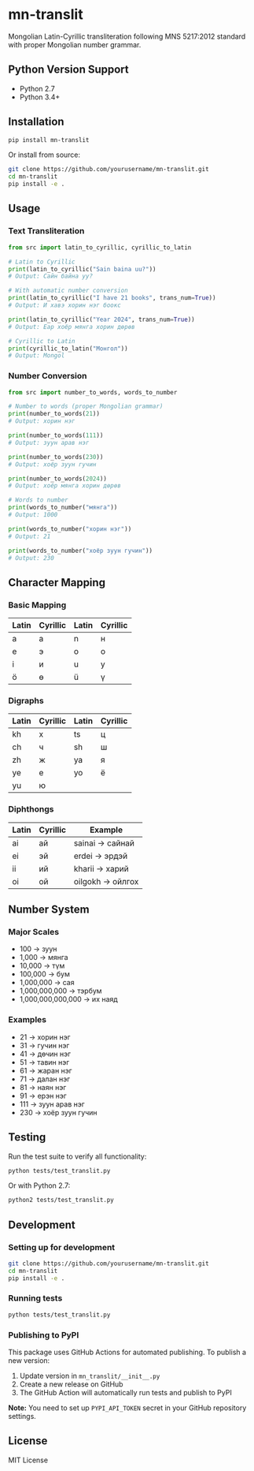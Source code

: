 # mn-translit

Mongolian Latin-Cyrillic transliteration following MNS 5217:2012 standard with proper Mongolian number grammar.

## Python Version Support

- Python 2.7
- Python 3.4+

## Installation

```bash
pip install mn-translit
```

Or install from source:

```bash
git clone https://github.com/yourusername/mn-translit.git
cd mn-translit
pip install -e .
```

## Usage

### Text Transliteration

```python
from src import latin_to_cyrillic, cyrillic_to_latin

# Latin to Cyrillic
print(latin_to_cyrillic("Sain baina uu?"))
# Output: Сайн байна уу?

# With automatic number conversion
print(latin_to_cyrillic("I have 21 books", trans_num=True))
# Output: И хавэ хорин нэг боокс

print(latin_to_cyrillic("Year 2024", trans_num=True))
# Output: Еар хоёр мянга хорин дөрөв

# Cyrillic to Latin
print(cyrillic_to_latin("Монгол"))
# Output: Mongol
```

### Number Conversion

```python
from src import number_to_words, words_to_number

# Number to words (proper Mongolian grammar)
print(number_to_words(21))
# Output: хорин нэг

print(number_to_words(111))
# Output: зуун арав нэг

print(number_to_words(230))
# Output: хоёр зуун гучин

print(number_to_words(2024))
# Output: хоёр мянга хорин дөрөв

# Words to number
print(words_to_number("мянга"))
# Output: 1000

print(words_to_number("хорин нэг"))
# Output: 21

print(words_to_number("хоёр зуун гучин"))
# Output: 230
```

## Character Mapping

### Basic Mapping

| Latin | Cyrillic | Latin | Cyrillic |
|-------|----------|-------|----------|
| a     | а        | n     | н        |
| e     | э        | o     | о        |
| i     | и        | u     | у        |
| ö     | ө        | ü     | ү        |

### Digraphs

| Latin | Cyrillic | Latin | Cyrillic |
|-------|----------|-------|----------|
| kh    | х        | ts    | ц        |
| ch    | ч        | sh    | ш        |
| zh    | ж        | ya    | я        |
| ye    | е        | yo    | ё        |
| yu    | ю        |       |          |

### Diphthongs

| Latin | Cyrillic | Example |
|-------|----------|---------|
| ai    | ай       | sainai → сайнай |
| ei    | эй       | erdei → эрдэй |
| ii    | ий       | kharii → харий |
| oi    | ой       | oilgokh → ойлгох |

## Number System

### Major Scales

- 100 → зуун
- 1,000 → мянга
- 10,000 → түм
- 100,000 → бум
- 1,000,000 → сая
- 1,000,000,000 → тэрбум
- 1,000,000,000,000 → их наяд

### Examples

- 21 → хорин нэг
- 31 → гучин нэг
- 41 → дөчин нэг
- 51 → тавин нэг
- 61 → жаран нэг
- 71 → далан нэг
- 81 → наян нэг
- 91 → ерэн нэг
- 111 → зуун арав нэг
- 230 → хоёр зуун гучин

## Testing

Run the test suite to verify all functionality:

```bash
python tests/test_translit.py
```

Or with Python 2.7:

```bash
python2 tests/test_translit.py
```

## Development

### Setting up for development

```bash
git clone https://github.com/yourusername/mn-translit.git
cd mn-translit
pip install -e .
```

### Running tests

```bash
python tests/test_translit.py
```

### Publishing to PyPI

This package uses GitHub Actions for automated publishing. To publish a new version:

1. Update version in `mn_translit/__init__.py`
2. Create a new release on GitHub
3. The GitHub Action will automatically run tests and publish to PyPI

**Note:** You need to set up `PYPI_API_TOKEN` secret in your GitHub repository settings.

## License

MIT License
